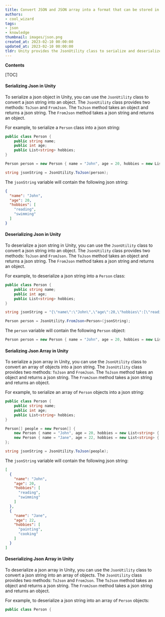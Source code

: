 ```yaml
---
title: Convert JSON and JSON array into a format that can be stored in unity, then convert it back into its original form
authors:
- cool_wizard
tags:
- json
- knowledge
thumbnail: images/json.png
created_at: 2023-02-10 00:00:00
updated_at: 2023-02-10 00:00:00
tldr: Unity provides the JsonUtility class to serialize and deserialize Json and Json Array.
---
```


**Contents**

[TOC]

#### Serializing Json in Unity

To serialize a json object in Unity, you can use the `JsonUtility` class to convert a json string into an object. The `JsonUtility` class provides two methods: `ToJson` and `FromJson`. The `ToJson` method takes an object and returns a json string. The `FromJson` method takes a json string and returns an object. 

For example, to serialize a `Person` class into a json string:

```csharp
public class Person {
    public string name;
    public int age;
    public List<string> hobbies;
}

Person person = new Person { name = "John", age = 20, hobbies = new List<string> { "reading", "swimming" } };

string jsonString = JsonUtility.ToJson(person);
```

The `jsonString` variable will contain the following json string:

```json
{
  "name": "John",
  "age": 20,
  "hobbies": [
    "reading",
    "swimming"
  ]
}
```

#### Deserializing Json in Unity

To deserialize a json string in Unity, you can use the `JsonUtility` class to convert a json string into an object. The `JsonUtility` class provides two methods: `ToJson` and `FromJson`. The `ToJson` method takes an object and returns a json string. The `FromJson` method takes a json string and returns an object. 

For example, to deserialize a json string into a `Person` class:

```csharp
public class Person {
    public string name;
    public int age;
    public List<string> hobbies;
}

string jsonString = "{\"name\":\"John\",\"age\":20,\"hobbies\":[\"reading\",\"swimming\"]}";

Person person = JsonUtility.FromJson<Person>(jsonString);
```

The `person` variable will contain the following `Person` object:

```csharp
Person person = new Person { name = "John", age = 20, hobbies = new List<string> { "reading", "swimming" } };
```

#### Serializing Json Array in Unity

To serialize a json array in Unity, you can use the `JsonUtility` class to convert an array of objects into a json string. The `JsonUtility` class provides two methods: `ToJson` and `FromJson`. The `ToJson` method takes an object and returns a json string. The `FromJson` method takes a json string and returns an object. 

For example, to serialize an array of `Person` objects into a json string:

```csharp
public class Person {
    public string name;
    public int age;
    public List<string> hobbies;
}

Person[] people = new Person[] { 
    new Person { name = "John", age = 20, hobbies = new List<string> { "reading", "swimming" } },
    new Person { name = "Jane", age = 22, hobbies = new List<string> { "painting", "cooking" } }
};

string jsonString = JsonUtility.ToJson(people);
```

The `jsonString` variable will contain the following json string:

```json
[
  {
    "name": "John",
    "age": 20,
    "hobbies": [
      "reading",
      "swimming"
    ]
  },
  {
    "name": "Jane",
    "age": 22,
    "hobbies": [
      "painting",
      "cooking"
    ]
  }
]
```

#### Deserializing Json Array in Unity

To deserialize a json array in Unity, you can use the `JsonUtility` class to convert a json string into an array of objects. The `JsonUtility` class provides two methods: `ToJson` and `FromJson`. The `ToJson` method takes an object and returns a json string. The `FromJson` method takes a json string and returns an object. 

For example, to deserialize a json string into an array of `Person` objects:

```csharp
public class Person {
